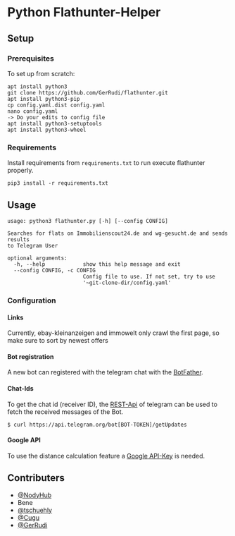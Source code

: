 # Python Flathunter-Helper

## Setup


### Prerequisites
To set up from scratch: 
```
apt install python3
git clone https://github.com/GerRudi/flathunter.git
apt install python3-pip
cp config.yaml.dist config.yaml
nano config.yaml
-> Do your edits to config file
apt install python3-setuptools
apt install python3-wheel

```



### Requirements
Install requirements from ```requirements.txt``` to run execute flathunter properly.
```
pip3 install -r requirements.txt
```

## Usage
```
usage: python3 flathunter.py [-h] [--config CONFIG]

Searches for flats on Immobilienscout24.de and wg-gesucht.de and sends results
to Telegram User

optional arguments:
  -h, --help            show this help message and exit
  --config CONFIG, -c CONFIG
                        Config file to use. If not set, try to use
                        '~git-clone-dir/config.yaml'

```




### Configuration

#### Links

Currently, ebay-kleinanzeigen and immowelt only crawl the first page, so make sure to sort by newest offers

#### Bot registration
A new bot can registered with the telegram chat with the [BotFather](https://telegram.me/BotFather).

#### Chat-Ids
To get the chat id (receiver ID), the [REST-Api](https://core.telegram.org/bots/api) of telegram can be used to fetch the received messages of the Bot.
```
$ curl https://api.telegram.org/bot[BOT-TOKEN]/getUpdates
```

#### Google API
To use the distance calculation feature a [Google API-Key](https://developers.google.com/maps/documentation/javascript/get-api-key) is needed.


## Contributers
- [@NodyHub](https://github.com/NodyHub)
- Bene
- [@tschuehly](https://github.com/tschuehly)
- [@Cugu](https://github.com/Cugu)
- [@GerRudi](https://github.com/GerRudi)


